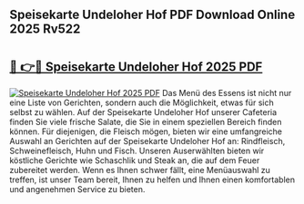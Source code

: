 ## Speisekarte Undeloher Hof PDF Download Online 2025 Rv522

# <h2><a href="http://gcbinuz.nevu.top/?p=Speisekarte+Undeloher+Hof">🔗 👉🔴 Speisekarte Undeloher Hof 2025 PDF</a></h2>

[![Speisekarte Undeloher Hof 2025 PDF](https://i.imgur.com/dBaPXMq.png)](http://gcbinuz.nevu.top/?p=Speisekarte+Undeloher+Hof)
Das Menü des Essens ist nicht nur eine Liste von Gerichten, sondern auch die Möglichkeit, etwas für sich selbst zu wählen. Auf der Speisekarte Undeloher Hof unserer Cafeteria finden Sie viele frische Salate, die Sie in einem speziellen Bereich finden können. Für diejenigen, die Fleisch mögen, bieten wir eine umfangreiche Auswahl an Gerichten auf der Speisekarte Undeloher Hof an: Rindfleisch, Schweinefleisch, Huhn und Fisch. Unseren Auserwählten bieten wir köstliche Gerichte wie Schaschlik und Steak an, die auf dem Feuer zubereitet werden. Wenn es Ihnen schwer fällt, eine Menüauswahl zu treffen, ist unser Team bereit, Ihnen zu helfen und Ihnen einen komfortablen und angenehmen Service zu bieten.

